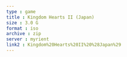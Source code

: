 ```yaml
---
type : game
title : Kingdom Hearts II (Japan)
size : 3.0 G
format : iso
archive : zip
server : myrient
link2 : Kingdom%20Hearts%20II%20%28Japan%29
---
```

